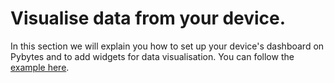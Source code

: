 # Visualise data from your device.

In this section we will explain you how to set up your device's dashboard on Pybytes and to add widgets for data visualisation.
You can follow the [example here](example.md).
